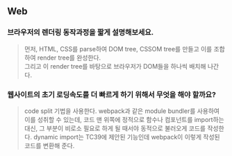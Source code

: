 ## Web

### 브라우저의 렌더링 동작과정을 짧게 설명해보세요.

> 먼저, HTML, CSS를 parse하여 DOM tree, CSSOM tree를 만들고 이를 조합하여 render tree를 완성한다.  
> 그리고 이 render tree를 바탕으로 브라우저가 DOM들을 하나씩 배치해 나간다.

### 웹사이트의 초기 로딩속도를 더 빠르게 하기 위해서 무엇을 해야 할까요?

> code split 기법을 사용한다. webpack과 같은 module bundler를 사용하여 이를 성취할 수 있는데, 코드 맨 위쪽에 정적으로 함수나 컴포넌트를 import하는 대신, 그 부분이 비로소 필요로 하게 될 때서야 동적으로 불러오게 코드를 작성한다. dynamic import는 TC39에 제안된 기능인데 webpack이 이렇게 작성된 코드를 변환해 준다.

